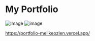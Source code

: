 # My Portfolio

![image](https://user-images.githubusercontent.com/44196940/171917894-a8ff70f5-a092-421a-8cdd-ce452353e37b.png)
![image](https://user-images.githubusercontent.com/44196940/171918129-5b73a9e7-be84-43b7-8c15-1558e9d23edd.png)

https://portfolio-melikeozlen.vercel.app/

